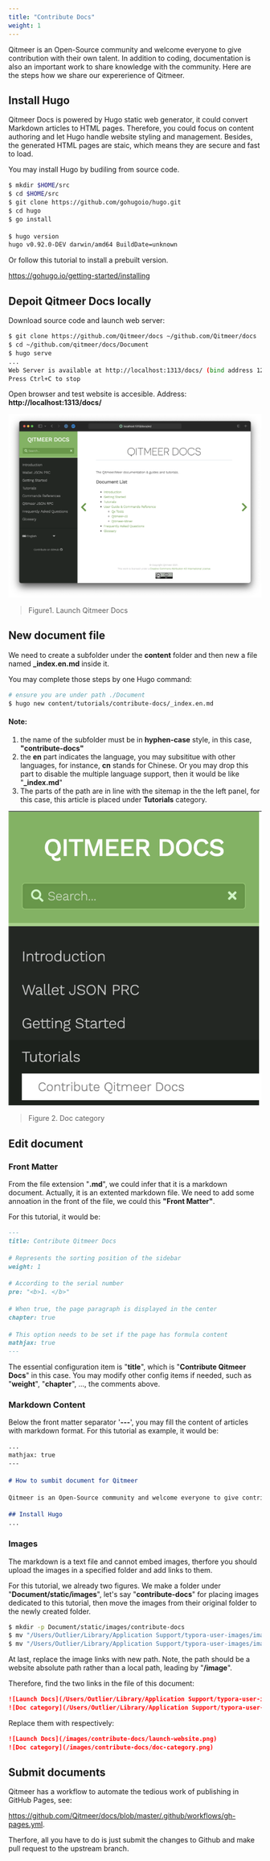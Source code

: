 ```yaml
---
title: "Contribute Docs"
weight: 1
---
```


Qitmeer is an Open-Source community and welcome everyone to give contribution with their own talent. In addition to coding, documentation is also an important work to share knowledge with the community. Here are the steps how we share our expererience of Qitmeer.

## Install Hugo

Qitmeer Docs is powered by Hugo static web generator, it could convert Markdown articles to HTML pages. Therefore, you could focus on content authoring and let Hugo handle website styling and management. Besides, the generated  HTML pages are staic, which means they are secure and fast to load.

You may install Hugo by budiling from source code.

```sh
$ mkdir $HOME/src
$ cd $HOME/src
$ git clone https://github.com/gohugoio/hugo.git
$ cd hugo
$ go install

$ hugo version
hugo v0.92.0-DEV darwin/amd64 BuildDate=unknown
```

Or follow this tutorial to install a prebuilt version.

https://gohugo.io/getting-started/installing

## Depoit Qitmeer Docs locally

Download source code and launch web server:

```sh
$ git clone https://github.com/Qitmeer/docs ~/github.com/Qitmeer/docs 
$ cd ~/github.com/qitmeer/docs/Document
$ hugo serve
...
Web Server is available at http://localhost:1313/docs/ (bind address 127.0.0.1)
Press Ctrl+C to stop
```

Open browser and test website is accesible. Address: **http://localhost:1313/docs/**

![Launch Docs](/images/contribute-docs/launch-website.png)

> Figure1. Launch Qitmeer Docs

## New document file

We need to create a subfolder under  the **content** folder and then new a file named **_index.en.md** inside it.

You may complete those steps by one Hugo command:

```sh
# ensure you are under path ./Document
$ hugo new content/tutorials/contribute-docs/_index.en.md
```

#### Note:

1. the name of the subfolder must be in **hyphen-case** style, in this case, **"contribute-docs"**
1. the **en** part indicates the language, you may subsititue with other languages, for instance, **cn** stands for Chinese. Or you may drop this part to disable the multiple language support, then it would be like "**_index.md**"
2. The parts of the path are in line with the sitemap in the the left panel, for this case, this article is placed under **Tutorials** category.

![Doc category](/images/contribute-docs/doc-category.png)

> Figure 2. Doc category

## Edit document

### Front Matter

From the file extension "**.md**", we could infer that it is a markdown document. Actually, it is an extented markdown file. We need to add some annoation in the front of the file, we could this **"Front Matter"**.

For this tutorial, it would be:

```markdown
---
title: Contribute Qitmeer Docs

# Represents the sorting position of the sidebar
weight: 1

# According to the serial number
pre: "<b>1. </b>"

# When true, the page paragraph is displayed in the center
chapter: true

# This option needs to be set if the page has formula content
mathjax: true
---
```

The essential configuration item is "**title**", which is "**Contribute Qitmeer Docs**" in this case. You may modify other config items if needed, such as "**weight**", "**chapter**", ..., the comments above.

### Markdown Content

Below the front matter separator '**---**', you may fill the content of articles with markdown format. For this tutorial as example, it would be:

```markdown
...
mathjax: true
---

# How to sumbit document for Qitmeer

Qitmeer is an Open-Source community and welcome everyone to give contribution with their own talent. In addition to coding, documentation is also an important work to share knowledge with the community. Here are the steps how we share our expererience of Qitmeer.

## Install Hugo
...
```

### Images

The markdown is a text file and cannot embed images, therfore you should upload the images in a specified folder and add links to them.

For this tutorial, we already two figures. We make a folder under "**Document/static/images**", let's say "**contribute-docs**" for placing images dedicated to this tutorial, then move the images from their original folder to the newly created folder.

```sh
$ mkdir -p Document/static/images/contribute-docs
$ mv "/Users/Outlier/Library/Application Support/typora-user-images/image-20211218192001885.png" Document/static/images/contribute-docs/launch-website.png
$ mv "/Users/Outlier/Library/Application Support/typora-user-images/image-20211220190939112.png" Document/static/images/contribute-docs/doc-category.png
```

At last, replace the image links with new path. Note, the path should be a website absolute path rather than a local path, leading by "**/image**".

Therefore, find the two links in the file of this document:

```markdown
![Launch Docs](/Users/Outlier/Library/Application Support/typora-user-images/image-20211218192001885.png)
![Doc category](/Users/Outlier/Library/Application Support/typora-user-images/image-20211220190939112.png)
```

Replace them with respectively:

```markdown
![Launch Docs](/images/contribute-docs/launch-website.png)
![Doc category](/images/contribute-docs/doc-category.png)
```

## Submit documents

Qitmeer has a workflow to automate the tedious work of publishing in GitHub Pages, see: 

https://github.com/Qitmeer/docs/blob/master/.github/workflows/gh-pages.yml.

Therfore, all you have to do is just submit the changes to Github and make pull request to the upstream branch.

```sh

```

